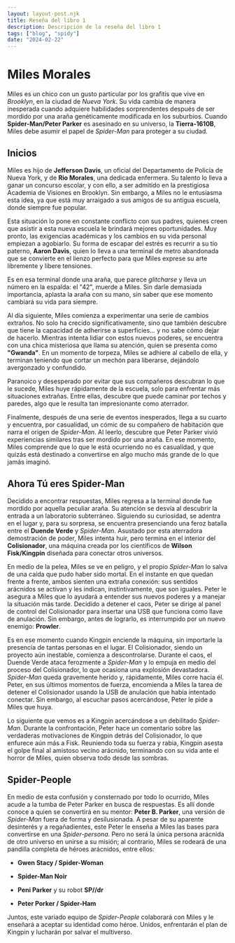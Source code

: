 ```yaml
---
layout: layout-post.njk
title: Reseña del libro 1
description: Descripción de la reseña del libro 1
tags: ["blog", "spidy"]
date: "2024-02-22"
---
```


# Miles Morales

Miles es un chico con un gusto particular por los grafitis que vive en *Brooklyn*, en la ciudad de *Nueva York*. Su vida cambia de manera inesperada cuando adquiere habilidades sorprendentes después de ser mordido por una araña genéticamente modificada en los suburbios. Cuando **Spider-Man/Peter Parker** es asesinado en su universo, la **Tierra-1610B**, Miles debe asumir el papel de *Spider-Man* para proteger a su ciudad.

## Inicios

Miles es hijo de **Jefferson Davis**, un oficial del Departamento de Policía de Nueva York, y de **Rio Morales**, una dedicada enfermera. Su talento lo lleva a ganar un concurso escolar, y con ello, a ser admitido en la prestigiosa Academia de Visiones en Brooklyn. Sin embargo, a Miles no le entusiasma esta idea, ya que está muy arraigado a sus amigos de su antigua escuela, donde siempre fue popular.

Esta situación lo pone en constante conflicto con sus padres, quienes creen que asistir a esta nueva escuela le brindará mejores oportunidades. Muy pronto, las exigencias académicas y los cambios en su vida personal empiezan a agobiarlo. Su forma de escapar del estrés es recurrir a su tío paterno, **Aaron Davis**, quien lo lleva a una terminal de metro abandonada que se convierte en el lienzo perfecto para que Miles exprese su arte libremente y libere tensiones.

Es en esa terminal donde una araña, que parece *glitcharse* y lleva un número en la espalda: el "42", muerde a Miles. Sin darle demasiada importancia, aplasta la araña con su mano, sin saber que ese momento cambiará su vida para siempre.

Al día siguiente, Miles comienza a experimentar una serie de cambios extraños. No solo ha crecido significativamente, sino que también descubre que tiene la capacidad de adherirse a superficies… y no sabe cómo dejar de hacerlo. Mientras intenta lidiar con estos nuevos poderes, se encuentra con una chica misteriosa que llama su atención, quien se presenta como **"Gwanda"**. En un momento de torpeza, Miles se adhiere al cabello de ella, y terminan teniendo que cortar un mechón para liberarse, dejándolo avergonzado y confundido.

Paranoico y desesperado por evitar que sus compañeros descubran lo que le sucede, Miles huye rápidamente de la escuela, solo para enfrentar más situaciones extrañas. Entre ellas, descubre que puede caminar por techos y paredes, algo que le resulta tan impresionante como aterrador.

Finalmente, después de una serie de eventos inesperados, llega a su cuarto y encuentra, por casualidad, un cómic de su compañero de habitación que narra el origen de *Spider-Man*. Al leerlo, descubre que Peter Parker vivió experiencias similares tras ser mordido por una araña. En ese momento, Miles comprende que lo que le está ocurriendo no es casualidad, y que quizás está destinado a convertirse en algo mucho más grande de lo que jamás imaginó.

## Ahora Tú eres Spider-Man


Decidido a encontrar respuestas, Miles regresa a la terminal donde fue mordido por aquella peculiar araña. Su atención se desvía al descubrir la entrada a un laboratorio subterráneo. Siguiendo su curiosidad, se adentra en el lugar y, para su sorpresa, se encuentra presenciando una feroz batalla entre el **Duende Verde** y *Spider-Man*. Asustado por esta aterradora demostración de poder, Miles intenta huir, pero termina en el interior del **Colisionador**, una máquina creada por los científicos de **Wilson Fisk/Kingpin** diseñada para conectar otros universos.

En medio de la pelea, Miles se ve en peligro, y el propio *Spider-Man* lo salva de una caída que pudo haber sido mortal. En el instante en que quedan frente a frente, ambos sienten una extraña conexión: sus sentidos arácnidos se activan y les indican, instintivamente, que son iguales. Peter le asegura a Miles que lo ayudará a entender sus nuevos poderes y a manejar la situación más tarde. Decidido a detener el caos, Peter se dirige al panel de control del Colisionador para insertar una USB que funciona como llave de anulación. Sin embargo, antes de lograrlo, es interrumpido por un nuevo enemigo: **Prowler**.

Es en ese momento cuando Kingpin enciende la máquina, sin importarle la presencia de tantas personas en el lugar. El Colisionador, siendo un proyecto aún inestable, comienza a descontrolarse. Durante el caos, el Duende Verde ataca ferozmente a *Spider-Man* y lo empuja en medio del proceso del Colisionador, lo que ocasiona una explosión devastadora. *Spider-Man* queda gravemente herido y, rápidamente, Miles corre hacia él. Peter, en sus últimos momentos de fuerza, encomienda a Miles la tarea de detener el Colisionador usando la USB de anulación que había intentado conectar. Sin embargo, al escuchar pasos acercándose, Peter le pide a Miles que huya.

Lo siguiente que vemos es a Kingpin acercándose a un debilitado *Spider-Man*. Durante la confrontación, Peter hace un comentario sobre las verdaderas motivaciones de Kingpin detrás del Colisionador, lo que enfurece aún más a Fisk. Reuniendo toda su fuerza y rabia, Kingpin asesta el golpe final al amistoso vecino arácnido, terminando con su vida ante el horror de Miles, quien observa todo desde las sombras.

## Spider-People

En medio de esta confusión y consternado por todo lo ocurrido, Miles acude a la tumba de Peter Parker en busca de respuestas. Es allí donde conoce a quien se convertirá en su mentor: **Peter B. Parker**, una versión de *Spider-Man* fuera de forma y desilusionada. A pesar de su aparente desinterés y a regañadientes, este Peter le enseña a Miles las bases para convertirse en una *Spider-persona*. Pero no será la única persona arácnida de otro universo en unirse a su misión; al contrario, Miles se rodeará de una pandilla completa de héroes arácnidos, entre ellos:

- **Gwen Stacy / Spider-Woman**
- **Spider-Man Noir** 
  
- **Peni Parker** y su robot **SP//dr** 
  
- **Peter Porker / Spider-Ham**

Juntos, este variado equipo de *Spider-People* colaborará con Miles y le enseñará a aceptar su identidad como héroe. Unidos, enfrentarán el plan de Kingpin y lucharán por salvar el multiverso.


